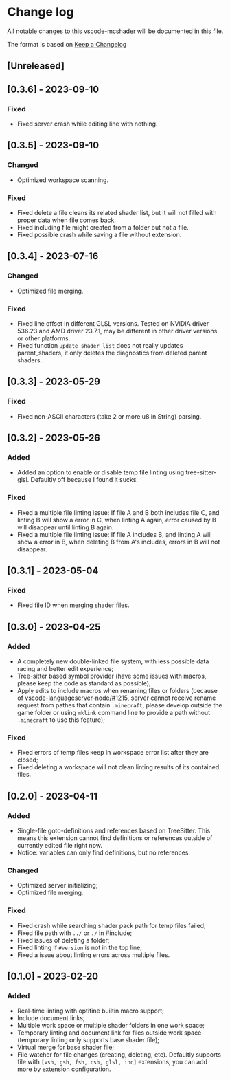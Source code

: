 # Change log

All notable changes to this vscode-mcshader will be documented in this file.

The format is based on [Keep a Changelog](http://keepachangelog.com/en/1.0.0/)

## [Unreleased]

## [0.3.6] - 2023-09-10

### Fixed

- Fixed server crash while editing line with nothing.

## [0.3.5] - 2023-09-10

### Changed

- Optimized workspace scanning.

### Fixed

- Fixed delete a file cleans its related shader list, but it will not filled with proper data when file comes back.
- Fixed including file might created from a folder but not a file.
- Fixed possible crash while saving a file without extension.

## [0.3.4] - 2023-07-16

### Changed

- Optimized file merging.

### Fixed

- Fixed line offset in different GLSL versions. Tested on NVIDIA driver 536.23 and AMD driver 23.7.1, may be different in other driver versions or other platforms.
- Fixed function `update_shader_list` does not really updates parent_shaders, it only deletes the diagnostics from deleted parent shaders.

## [0.3.3] - 2023-05-29

### Fixed

- Fixed non-ASCII characters (take 2 or more u8 in String) parsing.

## [0.3.2] - 2023-05-26

### Added

- Added an option to enable or disable temp file linting using tree-sitter-glsl. Defaultly off because I found it sucks.

### Fixed

- Fixed a multiple file linting issue: If file A and B both includes file C, and linting B will show a error in C, when linting A again, error caused by B will disappear until linting B again.
- Fixed a multiple file linting issue: If file A includes B, and linting A will show a error in B, when deleting B from A's includes, errors in B will not disappear.

## [0.3.1] - 2023-05-04

### Fixed

- Fixed file ID when merging shader files.

## [0.3.0] - 2023-04-25

### Added

- A completely new double-linked file system, with less possible data racing and better edit experience;
- Tree-sitter based symbol provider (have some issues with macros, please keep the code as standard as possible);
- Apply edits to include macros when renaming files or folders (because of [vscode-languageserver-node/#1215](https://github.com/microsoft/vscode-languageserver-node/issues/1215), server cannot receive rename request from pathes that contain `.minecraft`, please develop outside the game folder or using `mklink` command line to provide a path without `.minecraft` to use this feature);

### Fixed

- Fixed errors of temp files keep in workspace error list after they are closed;
- Fixed deleting a workspace will not clean linting results of its contained files.

## [0.2.0] - 2023-04-11

### Added

- Single-file goto-definitions and references based on TreeSitter. This means this extension cannot find definitions or references outside of currently edited file right now.
- Notice: variables can only find definitions, but no references.

### Changed

- Optimized server initializing;
- Optimized file merging.

### Fixed

- Fixed crash while searching shader pack path for temp files failed;
- Fixed file path with `../` or `./` in #include;
- Fixed issues of deleting a folder;
- Fixed linting if `#version` is not in the top line;
- Fixed a issue about linting errors across multiple files.

## [0.1.0] - 2023-02-20

### Added

- Real-time linting with optifine builtin macro support;
- Include document links;
- Multiple work space or multiple shader folders in one work space;
- Temporary linting and document link for files outside work space (temporary linting only supports base shader file);
- Virtual merge for base shader file;
- File watcher for file changes (creating, deleting, etc). Defaultly supports file with `[vsh, gsh, fsh, csh, glsl, inc]` extensions, you can add more by extension configuration.
